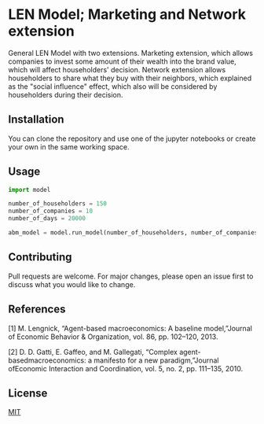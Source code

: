 # LEN Model; Marketing and Network extension
General LEN Model with two extensions. Marketing extension, 
which allows companies to invest some amount of their wealth
into the brand value, which will affect householders' decision. Network extension allows householders to share what they buy with their neighbors, which
explained as the "social influence" effect, which also will be
considered by householders during their decision.

## Installation

You can clone the repository and use one of the jupyter notebooks
or create your own in the same working space.

## Usage

```python
import model

number_of_householders = 150
number_of_companies = 10
number_of_days = 20000

abm_model = model.run_model(number_of_householders, number_of_companies, number_of_days)
```

## Contributing
Pull requests are welcome. For major changes, please open an issue first to discuss what you would like to change.

## References
<a id="1">[1]</a> 
M. Lengnick, “Agent-based macroeconomics: 
A baseline model,”Journal of Economic Behavior & 
Organization, vol. 86, pp. 102–120, 2013.

<a id="2">[2]</a> D. D. Gatti, E. Gaffeo, and M. Gallegati, 
“Complex agent-basedmacroeconomics:  a  manifesto
for  a  new  paradigm,”Journal  ofEconomic Interaction
and Coordination, vol. 5, no. 2, pp. 111–135, 2010.

## License
[MIT](https://choosealicense.com/licenses/mit/)